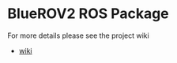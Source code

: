 # BlueROV2 ROS Package 
For more details please see the project wiki
- [wiki](https://github.com/jake3991/Argonaut/wiki)
